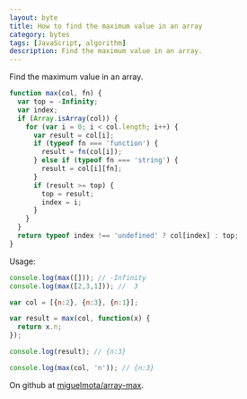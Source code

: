 ```yaml
---
layout: byte
title: How to find the maximum value in an array
category: bytes
tags: [JavaScript, algorithm]
description: Find the maximum value in an array.
---
```

Find the maximum value in an array.

```javascript
function max(col, fn) {
  var top = -Infinity;
  var index;
  if (Array.isArray(col)) {
    for (var i = 0; i < col.length; i++) {
      var result = col[i];
      if (typeof fn === 'function') {
        result = fn(col[i]);
      } else if (typeof fn === 'string') {
        result = col[i][fn];
      }
      if (result >= top) {
        top = result;
        index = i;
      }
    }
  }
  return typeof index !== 'undefined' ? col[index] : top;
}
```

Usage:

```javascript
console.log(max([])); // -Infinity
console.log(max([2,3,1])); //  3

var col = [{n:2}, {n:3}, {n:1}];

var result = max(col, function(x) {
  return x.n;
});

console.log(result); // {n:3}

console.log(max(col, 'n')); // {n:3}
```

On github at [miguelmota/array-max](https://github.com/miguelmota/array-max).
